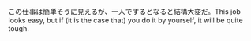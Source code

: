 <tr><td>この仕事は簡単そうに見えるが、一人でするとなると結構大変だ。<td><tr><tr><td>This job looks easy, but if (it is the case that) you do it by yourself, it will be quite tough.<td><tr></table>

